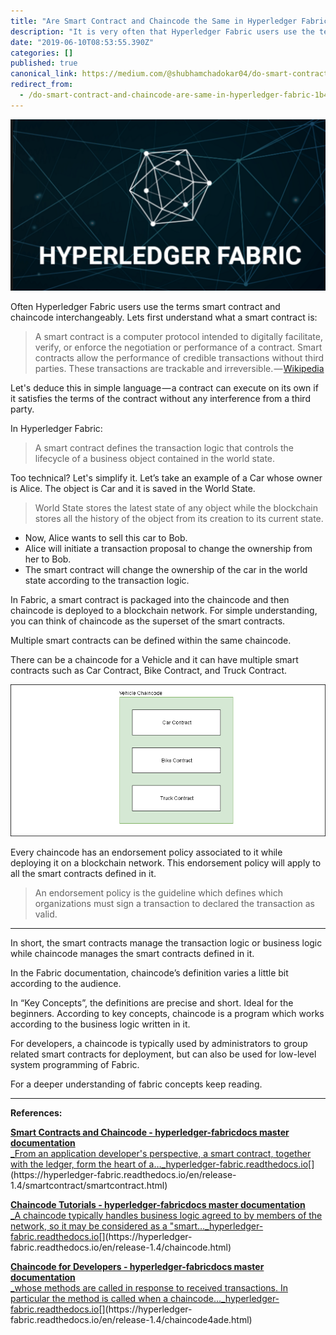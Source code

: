 ```yaml
---
title: "Are Smart Contract and Chaincode the Same in Hyperledger Fabric"
description: "It is very often that Hyperledger Fabric users use the terms smart contract and chaincode interchangeably."
date: "2019-06-10T08:53:55.390Z"
categories: []
published: true
canonical_link: https://medium.com/@shubhamchadokar04/do-smart-contract-and-chaincode-are-same-in-hyperledger-fabric-1b4c3034d593
redirect_from:
  - /do-smart-contract-and-chaincode-are-same-in-hyperledger-fabric-1b4c3034d593
---
```


![](./asset-1.png)

Often Hyperledger Fabric users use the terms smart contract and chaincode interchangeably. Lets first understand what a smart contract is:

> A smart contract is a computer protocol intended to digitally facilitate, verify, or enforce the negotiation or performance of a contract. Smart contracts allow the performance of credible transactions without third parties. These transactions are trackable and irreversible. — [Wikipedia](https://en.wikipedia.org/wiki/Smart_contract)

Let's deduce this in simple language — a contract can execute on its own if it satisfies the terms of the contract without any interference from a third party.

In Hyperledger Fabric:

> A smart contract defines the transaction logic that controls the lifecycle of a business object contained in the world state.

Too technical? Let's simplify it. Let’s take an example of a Car whose owner is Alice. The object is Car and it is saved in the World State.

> World State stores the latest state of any object while the blockchain stores all the history of the object from its creation to its current state.

-   Now, Alice wants to sell this car to Bob.
-   Alice will initiate a transaction proposal to change the ownership from her to Bob.
-   The smart contract will change the ownership of the car in the world state according to the transaction logic.

In Fabric, a smart contract is packaged into the chaincode and then chaincode is deployed to a blockchain network. For simple understanding, you can think of chaincode as the superset of the smart contracts.

Multiple smart contracts can be defined within the same chaincode.

There can be a chaincode for a Vehicle and it can have multiple smart contracts such as Car Contract, Bike Contract, and Truck Contract.

![draw.io](./asset-2.png)

Every chaincode has an endorsement policy associated to it while deploying it on a blockchain network. This endorsement policy will apply to all the smart contracts defined in it.

> An endorsement policy is the guideline which defines which organizations must sign a transaction to declared the transaction as valid.

---

In short, the smart contracts manage the transaction logic or business logic while chaincode manages the smart contracts defined in it.

In the Fabric documentation, chaincode’s definition varies a little bit according to the audience.

In “Key Concepts”, the definitions are precise and short. Ideal for the beginners. According to key concepts, chaincode is a program which works according to the business logic written in it.

For developers, a chaincode is typically used by administrators to group related smart contracts for deployment, but can also be used for low-level system programming of Fabric.

For a deeper understanding of fabric concepts keep reading.

---

**References:**

[**Smart Contracts and Chaincode - hyperledger-fabricdocs master documentation**  
_From an application developer's perspective, a smart contract, together with the ledger, form the heart of a…_hyperledger-fabric.readthedocs.io](https://hyperledger-fabric.readthedocs.io/en/release-1.4/smartcontract/smartcontract.html "https://hyperledger-fabric.readthedocs.io/en/release-1.4/smartcontract/smartcontract.html")[](https://hyperledger-fabric.readthedocs.io/en/release-1.4/smartcontract/smartcontract.html)

[**Chaincode Tutorials - hyperledger-fabricdocs master documentation**  
_A chaincode typically handles business logic agreed to by members of the network, so it may be considered as a "smart…_hyperledger-fabric.readthedocs.io](https://hyperledger-fabric.readthedocs.io/en/release-1.4/chaincode.html "https://hyperledger-fabric.readthedocs.io/en/release-1.4/chaincode.html")[](https://hyperledger-fabric.readthedocs.io/en/release-1.4/chaincode.html)

[**Chaincode for Developers - hyperledger-fabricdocs master documentation**  
_whose methods are called in response to received transactions. In particular the method is called when a chaincode…_hyperledger-fabric.readthedocs.io](https://hyperledger-fabric.readthedocs.io/en/release-1.4/chaincode4ade.html "https://hyperledger-fabric.readthedocs.io/en/release-1.4/chaincode4ade.html")[](https://hyperledger-fabric.readthedocs.io/en/release-1.4/chaincode4ade.html)
